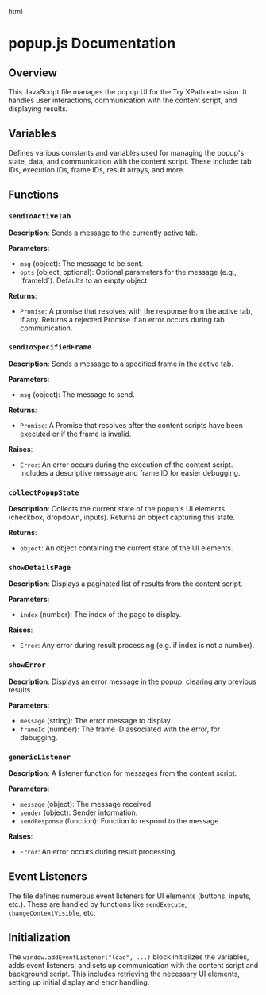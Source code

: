 html
<h1>popup.js Documentation</h1>

<h2>Overview</h2>
<p>This JavaScript file manages the popup UI for the Try XPath extension. It handles user interactions, communication with the content script, and displaying results.</p>

<h2>Variables</h2>
<p>Defines various constants and variables used for managing the popup's state, data, and communication with the content script.  These include: tab IDs, execution IDs, frame IDs, result arrays, and more.</p>

<h2>Functions</h2>

<h3><code>sendToActiveTab</code></h3>

<p><strong>Description</strong>: Sends a message to the currently active tab.</p>

<p><strong>Parameters</strong>:</p>
<ul>
  <li><code>msg</code> (object): The message to be sent.</li>
  <li><code>opts</code> (object, optional): Optional parameters for the message (e.g., `frameId`). Defaults to an empty object.</li>
</ul>

<p><strong>Returns</strong>:</p>
<ul>
  <li><code>Promise</code>: A promise that resolves with the response from the active tab, if any. Returns a rejected Promise if an error occurs during tab communication.</li>
</ul>

<h3><code>sendToSpecifiedFrame</code></h3>

<p><strong>Description</strong>: Sends a message to a specified frame in the active tab.</p>

<p><strong>Parameters</strong>:</p>
<ul>
  <li><code>msg</code> (object): The message to send.</li>
</ul>

<p><strong>Returns</strong>:</p>
<ul>
  <li><code>Promise</code>: A Promise that resolves after the content scripts have been executed or if the frame is invalid.</li>
</ul>

<p><strong>Raises</strong>:</p>
<ul>
  <li><code>Error</code>: An error occurs during the execution of the content script. Includes a descriptive message and frame ID for easier debugging.</li>
</ul>

<h3><code>collectPopupState</code></h3>

<p><strong>Description</strong>: Collects the current state of the popup's UI elements (checkbox, dropdown, inputs). Returns an object capturing this state.</p>

<p><strong>Returns</strong>:</p>
<ul>
  <li><code>object</code>: An object containing the current state of the UI elements.</li>
</ul>

<!-- ... (rest of the function and variable documentation) ... -->


<h3><code>showDetailsPage</code></h3>

<p><strong>Description</strong>: Displays a paginated list of results from the content script.</p>

<p><strong>Parameters</strong>:</p>
<ul>
  <li><code>index</code> (number): The index of the page to display.</li>
</ul>

<p><strong>Raises</strong>:</p>
<ul>
  <li><code>Error</code>: Any error during result processing (e.g. if index is not a number).</li>
</ul>


<h3><code>showError</code></h3>

<p><strong>Description</strong>: Displays an error message in the popup, clearing any previous results.</p>

<p><strong>Parameters</strong>:</p>
<ul>
  <li><code>message</code> (string): The error message to display.</li>
  <li><code>frameId</code> (number): The frame ID associated with the error, for debugging.</li>
</ul>


<h3><code>genericListener</code></h3>

<p><strong>Description</strong>: A listener function for messages from the content script.</p>

<p><strong>Parameters</strong>:</p>
<ul>
  <li><code>message</code> (object): The message received.</li>
  <li><code>sender</code> (object): Sender information.</li>
  <li><code>sendResponse</code> (function): Function to respond to the message.</li>
</ul>
<p><strong>Raises</strong>:</p>
<ul>
  <li><code>Error</code>: An error occurs during result processing.</li>
</ul>


<!-- ... (rest of the functions documentation) ... -->

<h2>Event Listeners</h2>

<p>The file defines numerous event listeners for UI elements (buttons, inputs, etc.).  These are handled by functions like <code>sendExecute</code>, <code>changeContextVisible</code>, etc.</p>



<h2>Initialization</h2>
<p>The <code>window.addEventListener("load", ...)</code> block initializes the variables, adds event listeners, and sets up communication with the content script and background script.  This includes retrieving the necessary UI elements, setting up initial display and error handling.</p>

```